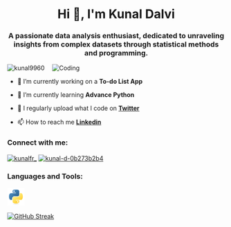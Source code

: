 <h1 align="center">Hi 👋, I'm Kunal Dalvi</h1>
<h3 align="center">A passionate data analysis enthusiast, dedicated to unraveling insights from complex datasets through statistical methods and programming.</h3>
<img align="right" alt="Coding" width="400" src="https://cdn.shopify.com/s/files/1/0578/3696/1997/t/9/assets/lofiboy.gif?v=103461765217895835051680702279">

<p align="left"> <img src="https://komarev.com/ghpvc/?username=kunal9960&label=Profile%20views&color=0e75b6&style=flat" alt="kunal9960" /> </p>

- 🔭 I’m currently working on a **To-do List App**

- 🌱 I’m currently learning **Advance Python**

- 📝 I regularly upload what I code on **[Twitter](https://twitter.com/kunalfr_)**

- 📫 How to reach me **[Linkedin](https://www.linkedin.com/in/kunal-d-0b273b2b4/)**

<h3 align="left">Connect with me:</h3>
<p align="left">
<a href="https://twitter.com/kunalfr_" target="blank"><img align="center" src="https://raw.githubusercontent.com/rahuldkjain/github-profile-readme-generator/master/src/images/icons/Social/twitter.svg" alt="kunalfr_" height="30" width="40" /></a>
<a href="https://linkedin.com/in/kunal-d-0b273b2b4" target="blank"><img align="center" src="https://raw.githubusercontent.com/rahuldkjain/github-profile-readme-generator/master/src/images/icons/Social/linked-in-alt.svg" alt="kunal-d-0b273b2b4" height="30" width="40" /></a>
</p>

<h3 align="left">Languages and Tools:</h3> 
<a href="https://www.python.org" target="_blank" rel="noreferrer"> <img src="https://raw.githubusercontent.com/devicons/devicon/master/icons/python/python-original.svg" alt="python" width="40" height="40"/> </a>
</p>
<a href="https://git.io/streak-stats"><img src="https://streak-stats.demolab.com?user=kunal9960&theme=tokyonight-duo&border_radius=5" alt="GitHub Streak" /></a>
